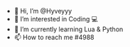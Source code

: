 - 👋 Hi, I’m @Hyveyyy
- 👀 I’m interested in Coding 💻
- 🌱 I’m currently learning Lua & Python 
- 📫 How to reach me </Hyvey>#4988

<!---
Hyveyyy/Hyveyyy is a ✨ special ✨ repository because its `README.md` (this file) appears on your GitHub profile.
You can click the Preview link to take a look at your changes.
--->

